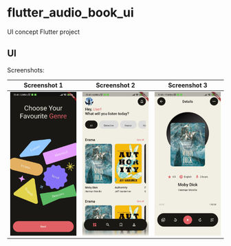 # flutter_audio_book_ui

UI concept Flutter project

## UI

Screenshots: 

|         Screenshot 1         |         Screenshot 2         |         Screenshot 3         |
|:----------------------------:|:----------------------------:|:----------------------------:|
| ![](./resources/image_1.jpg) | ![](./resources/image_2.jpg) | ![](./resources/image_3.jpg) |
